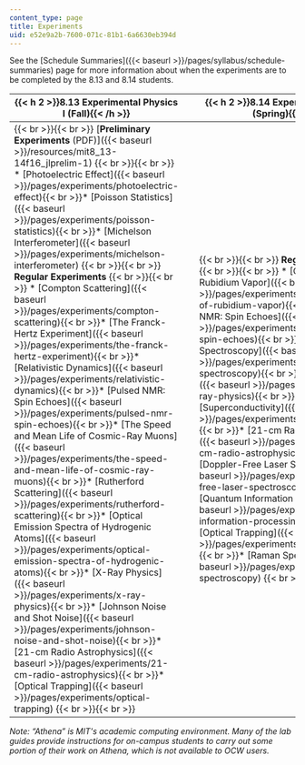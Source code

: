 ```yaml
---
content_type: page
title: Experiments
uid: e52e9a2b-7600-071c-81b1-6a6630eb394d
---
```


See the [Schedule Summaries]({{< baseurl >}}/pages/syllabus/schedule-summaries) page for more information about when the experiments are to be completed by the 8.13 and 8.14 students.

| {{< h 2 >}}8.13 Experimental Physics I (Fall){{< /h >}} | &nbsp; | {{< h 2 >}}8.14 Experimental Physics II (Spring){{< /h >}} |
| --- | --- | --- |
|  {{< br >}}{{< br >}} [**Preliminary Experiments** (PDF)]({{< baseurl >}}/resources/mit8_13-14f16_jlprelim-1) {{< br >}}{{< br >}} *   [Photoelectric Effect]({{< baseurl >}}/pages/experiments/photoelectric-effect){{< br >}}*   [Poisson Statistics]({{< baseurl >}}/pages/experiments/poisson-statistics){{< br >}}*   [Michelson Interferometer]({{< baseurl >}}/pages/experiments/michelson-interferometer) {{< br >}}{{< br >}} **Regular Experiments** {{< br >}}{{< br >}} *   [Compton Scattering]({{< baseurl >}}/pages/experiments/compton-scattering){{< br >}}*   [The Franck-Hertz Experiment]({{< baseurl >}}/pages/experiments/the-franck-hertz-experiment){{< br >}}*   [Relativistic Dynamics]({{< baseurl >}}/pages/experiments/relativistic-dynamics){{< br >}}*   [Pulsed NMR: Spin Echoes]({{< baseurl >}}/pages/experiments/pulsed-nmr-spin-echoes){{< br >}}*   [The Speed and Mean Life of Cosmic-Ray Muons]({{< baseurl >}}/pages/experiments/the-speed-and-mean-life-of-cosmic-ray-muons){{< br >}}*   [Rutherford Scattering]({{< baseurl >}}/pages/experiments/rutherford-scattering){{< br >}}*   [Optical Emission Spectra of Hydrogenic Atoms]({{< baseurl >}}/pages/experiments/optical-emission-spectra-of-hydrogenic-atoms){{< br >}}*   [X-Ray Physics]({{< baseurl >}}/pages/experiments/x-ray-physics){{< br >}}*   [Johnson Noise and Shot Noise]({{< baseurl >}}/pages/experiments/johnson-noise-and-shot-noise){{< br >}}*   [21-cm Radio Astrophysics]({{< baseurl >}}/pages/experiments/21-cm-radio-astrophysics){{< br >}}*   [Optical Trapping]({{< baseurl >}}/pages/experiments/optical-trapping) {{< br >}}{{< br >}}  | &nbsp; |  {{< br >}}{{< br >}} **Regular Experiments** {{< br >}}{{< br >}} *   [Optical Pumping of Rubidium Vapor]({{< baseurl >}}/pages/experiments/optical-pumping-of-rubidium-vapor){{< br >}}*   [Pulsed NMR: Spin Echoes]({{< baseurl >}}/pages/experiments/pulsed-nmr-spin-echoes){{< br >}}*   [Mössbauer Spectroscopy]({{< baseurl >}}/pages/experiments/moessbauer-spectroscopy){{< br >}}*   [X-Ray Physics]({{< baseurl >}}/pages/experiments/x-ray-physics){{< br >}}*   [Superconductivity]({{< baseurl >}}/pages/experiments/superconductivity){{< br >}}*   [21-cm Radio Astrophysics]({{< baseurl >}}/pages/experiments/21-cm-radio-astrophysics){{< br >}}*   [Doppler-Free Laser Spectroscopy]({{< baseurl >}}/pages/experiments/doppler-free-laser-spectroscopy){{< br >}}*   [Quantum Information Processing]({{< baseurl >}}/pages/experiments/quantum-information-processing){{< br >}}*   [Optical Trapping]({{< baseurl >}}/pages/experiments/optical-trapping){{< br >}}*   [Raman Spectroscopy]({{< baseurl >}}/pages/experiments/raman-spectroscopy) {{< br >}}{{< br >}}  

_Note: “Athena” is MIT's academic computing environment. Many of the lab guides provide instructions for on-campus students to carry out some portion of their work on Athena, which is not available to OCW users._